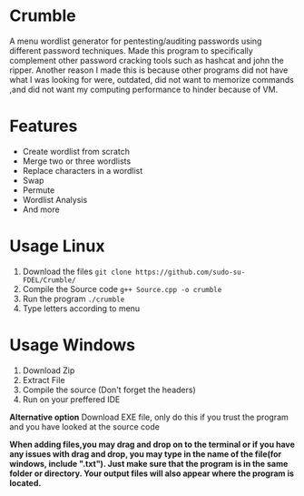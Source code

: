 
# Crumble 

A menu wordlist generator for pentesting/auditing passwords using different password techniques.
Made this program to specifically complement other password cracking tools such as hashcat and john the ripper.
Another reason I made this is because other programs did not have what I was looking for were, outdated, did not want to memorize commands ,and did not want 
my computing performance to hinder because of VM.


# Features


* Create wordlist from scratch
* Merge two or three wordlists
* Replace characters in a wordlist
* Swap 
* Permute
* Wordlist Analysis
* And more


# Usage Linux
1. Download the files `git clone https://github.com/sudo-su-FDEL/Crumble/`
2. Compile the Source code `g++ Source.cpp -o crumble`
3. Run the program `./crumble`
4. Type letters according to menu

# Usage Windows
1. Download Zip
2. Extract File
3. Compile the source (Don't forget the headers)
4. Run on your preffered IDE

**Alternative option**
Download EXE file, only do this if you trust the program and you have looked at the source code



**When adding files,you may drag and drop on to the terminal or if you have any issues with drag and drop, you may type in the name of the file(for windows, include ".txt"). Just make sure that the program is in the same folder or directory. Your output files will also appear where the program is located.**



